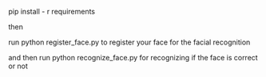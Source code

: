 pip install - r requirements

then 

run python register_face.py to register your face for the facial recognition

and then run python  recognize_face.py for recognizing if the face is correct or not

